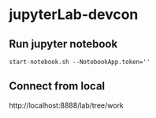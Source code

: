 # jupyterLab-devcon

## Run jupyter notebook
`start-notebook.sh --NotebookApp.token=''`

## Connect from local
http://localhost:8888/lab/tree/work
